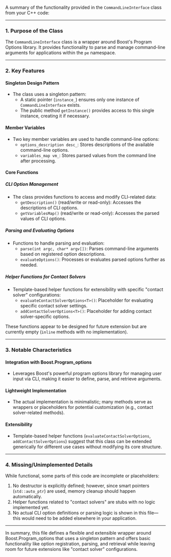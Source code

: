 A summary of the functionality provided in the `CommandLineInterface` class from your C++ code:

---

### **1. Purpose of the Class**
The `CommandLineInterface` class is a wrapper around Boost's Program Options library. It provides functionality to parse and manage command-line arguments for applications within the `pe` namespace.

---

### **2. Key Features**

#### **Singleton Design Pattern**
- The class uses a singleton pattern:
  - A static pointer (`instance_`) ensures only one instance of `CommandLineInterface` exists.
  - The public method `getInstance()` provides access to this single instance, creating it if necessary.

#### **Member Variables**
- Two key member variables are used to handle command-line options:
  - `options_description desc_`: Stores descriptions of the available command-line options.
  - `variables_map vm_`: Stores parsed values from the command line after processing.

#### **Core Functions**

##### *CLI Option Management*
- The class provides functions to access and modify CLI-related data:
  - `getDescription()` (read/write or read-only): Accesses the descriptions of CLI options.
  - `getVariablesMap()` (read/write or read-only): Accesses the parsed values of CLI options.

##### *Parsing and Evaluating Options*
- Functions to handle parsing and evaluation:
  - `parse(int argc, char* argv[])`: Parses command-line arguments based on registered option descriptions.
  - `evaluateOptions()`: Processes or evaluates parsed options further as needed.

##### *Helper Functions for Contact Solvers*
- Template-based helper functions for extensibility with specific "contact solver" configurations:
  - `evaluateContactSolverOptions<T>()`: Placeholder for evaluating specific contact solver settings.
  - `addContactSolverOptions<T>()`: Placeholder for adding contact solver-specific options.

These functions appear to be designed for future extension but are currently empty (`inline` methods with no implementation).

---

### **3. Notable Characteristics**

#### Integration with Boost.Program_options
- Leverages Boost's powerful program options library for managing user input via CLI, making it easier to define, parse, and retrieve arguments.

#### Lightweight Implementation
- The actual implementation is minimalistic; many methods serve as wrappers or placeholders for potential customization (e.g., contact solver-related methods).

#### Extensibility
- Template-based helper functions (`evaluateContactSolverOptions`, `addContactSolverOptions`) suggest that this class can be extended generically for different use cases without modifying its core structure.

---

### **4. Missing/Unimplemented Details**
While functional, some parts of this code are incomplete or placeholders:
1. No destructor is explicitly defined; however, since smart pointers (`std::auto_ptr`) are used, memory cleanup should happen automatically.
2. Helper functions related to "contact solvers" are stubs with no logic implemented yet.
3. No actual CLI option definitions or parsing logic is shown in this file—this would need to be added elsewhere in your application.

---

In summary, this file defines a flexible and extensible wrapper around Boost.Program_options that uses a singleton pattern and offers basic functionality like option registration, parsing, and retrieval while leaving room for future extensions like "contact solver" configurations.